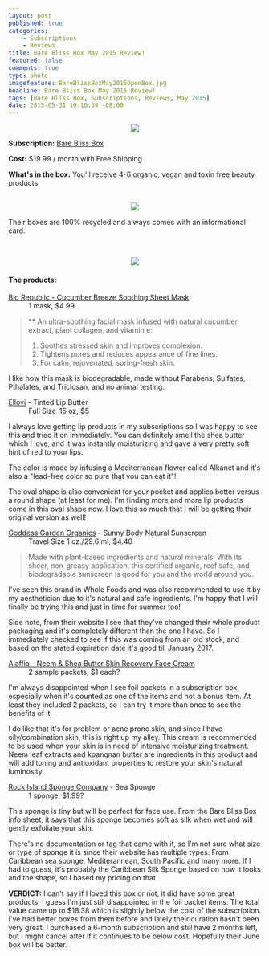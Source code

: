 ```yaml
---
layout: post
published: true
categories: 
    - Subscriptions
    - Reviews
title: Bare Bliss Box May 2015 Review!
featured: false
comments: true
type: photo
imagefeature: BareBlissBoxMay2015OpenBox.jpg
headline: Bare Bliss Box May 2015 Review!
tags: [Bare Bliss Box, Subscriptions, Reviews, May 2015]
date: 2015-05-31 10:10:39 -08:00
---
```


<center><img src='/images/BareBlissBoxMay2015Box.jpg'></center>
<p><b>Subscription:</b> <a href="http://bareblissbox.com">Bare Bliss Box</a></p>
<p><b>Cost:</b> $19.99 / month with Free Shipping</p>
<p><b>What's in the box:</b> You'll receive 4-6 organic, vegan and toxin free beauty products</p>
<br>

<center><img src='/images/BareBlissBoxMay2015OpenBox.jpg'></center>
<p>Their boxes are 100% recycled and always comes with an informational card.</p>
<br>
<p><center><img src='/images/BareBlissBoxMay2015Items.jpg'></center></p>

<H4>The products:</H4>
<DL>
<DT><a href="http://www.biorepublic.com/products/cucumber-sheet-mask">Bio Republic - Cucumber Breeze Soothing Sheet Mask</a></DT>
<DD>1 mask, $4.99</DD>
<blockquote>
** An ultra-soothing facial mask infused with natural cucumber extract, plant collagen, and vitamin e:

1. Soothes stressed skin and improves complexion.
2. Tightens pores and reduces appearance of fine lines.
3. For calm, rejuvenated, spring-fresh skin.
</blockquote>
<p>I like how this mask is biodegradable, made without Parabens, Sulfates, Pthalates, and Triclosan, and no animal testing.</p>
</DL>
<DL>
<DT><a href="http://www.ellovi.com">Ellovi</a> - Tinted Lip Butter</DT>
<DD>Full Size .15 oz, $5</DD>
<p>I always love getting lip products in my subscriptions so I was happy to see this and tried it on immediately. You can definitely smell the shea butter which I love, and it was instantly moisturizing and gave a very pretty soft hint of red to your lips.</p>
<p>The color is made by infusing a Mediterranean flower called Alkanet and it's also a "lead-free color so pure that you can eat it"!</p>
<p>The oval shape is also convenient for your pocket and applies better versus a round shape (at least for me). I'm finding more and more lip products come in this oval shape now. I love this so much that I will be getting their original version as well!</p>
</DL>
<DL>
<DT><a href="http://www.goddessgarden.com">Goddess Garden Organics</a> - Sunny Body Natural Sunscreen</DT>
<DD>Travel Size 1 oz./29.6 ml, $4.40</DD>
<blockquote>Made with plant-based ingredients and natural minerals. With its sheer, non-greasy application, this certified organic, reef safe, and biodegradable sunscreen is good for you and the world around you.</blockquote>
<p>I've seen this brand in Whole Foods and was also recommended to use it by my aesthetician due to it's natural and safe ingredients. I'm happy that I will finally be trying this and just in time for summer too!</p>
<p>Side note, from their website I see that they've changed their whole product packaging and it's completely different than the one I have. So I immediately checked to see if this was coming from an old stock, and based on the stated expiration date it's good till January 2017.</p>
</DL>
<DL>
<DT><a href="https://www.alaffia.com/store/pc/Neem-Shea-Butter-Skin-Recovery-Face-Cream-10p121.htm">Alaffia - Neem & Shea Butter Skin Recovery Face Cream</a></DT>
<DD>2 sample packets, $1 each?</DD>
<p>I'm always disappointed when I see foil packets in a subscription box, especially when it's counted as one of the items and not a bonus item. At least they included 2 packets, so I can try it more than once to see the benefits of it.</p>
<p>I do like that it's for problem or acne prone skin, and since I have oily/combination skin, this is right up my alley. This cream is recommended to be used when your skin is in need of intensive moisturizing treatment. Neem leaf extracts and kpangnan butter are ingredients in this product and will add toning and antioxidant properties to restore your skin's natural luminosity.</p>
</DL>
<DL>
<DT><a href="http://rockislandsponge.com/index.php?route=common/home">Rock Island Sponge Company</a> - Sea Sponge</DT>
<DD>1 sponge, $1.99?</DD>
<p>This sponge is tiny but will be perfect for face use. From the Bare Bliss Box info sheet, it says that this sponge becomes soft as silk when wet and will gently exfoliate your skin.</p>
<p>There's no documentation or tag that came with it, so I'm not sure what size or type of sponge it is since their website has multiple types. From Caribbean sea sponge, Mediterannean, South Pacific and many more. If I had to guess, it's probably the Caribbean Silk Sponge based on how it looks and the shape, so I based my pricing on that.</p>
</DL>

<p><b>VERDICT:</b> I can't say if I loved this box or not, it did have some great products, I guess I'm just still disappointed in the foil packet items. The total value came up to $18.38 which is slightly below the cost of the subscription. I've had better boxes from them before and lately their curation hasn't been very great. I purchased a 6-month subscription and still have 2 months left, but I might cancel after if it continues to be below cost. Hopefully their June box will be better.</p>
